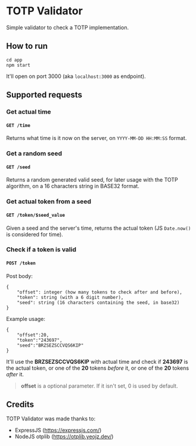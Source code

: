 # TOTP Validator
Simple validator to check a TOTP implementation.

## How to run
```
cd app
npm start
```
It'll open on port 3000 (aka `localhost:3000` as endpoint).

## Supported requests
### Get actual time
#### ```GET /time```
Returns what time is it now on the server, on `YYYY-MM-DD HH:MM:SS` format.

### Get a random seed
#### ```GET /seed```
Returns a random generated valid seed, for later usage with the TOTP algorithm, on a 16 characters string in BASE32 format.

### Get actual token from a seed
#### ```GET /token/$seed_value```
Given a seed and the server's time, returns the actual token (JS `Date.now()` is considered for time).

### Check if a token is valid
#### ```POST /token```
Post body:
```
{
    "offset": integer (how many tokens to check after and before),
    "token": string (with a 6 digit number),
    "seed": string (16 characters containing the seed, in base32)
}
```
Example usage:
```
{
    "offset":20,
    "token":"243697",
    "seed":"BRZSEZSCCVQS6KIP"
}
```
It'll use the **BRZSEZSCCVQS6KIP** with actual time and check if **243697** is the actual token, or one of the **20** tokens _before_ it, or one of the **20** tokens _after_ it.

> **offset** is a optional parameter. If it isn't set, 0 is used by default.

## Credits
TOTP Validator was made thanks to:
- ExpressJS (https://expressjs.com/)
- NodeJS otplib (https://otplib.yeojz.dev/) 